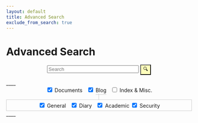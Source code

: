 ```yaml
---
layout: default
title: Advanced Search
exclude_from_search: true
---
```


# Advanced Search

<!-- Powered by <a href="/blog/2016/01/04/how-to-make-lunrjs-jekyll-work-together/">lunr.js</a>. -->

<form action="get" id="site_search">
<center>
  <input type="text" id="search_box" size="28" placeholder="Search">
  <input type="submit" style="background-color:#FFFFBB;" value="🔍">
</center>
</form>
____

<center>
<div style="display:inline; ">
<input type="checkbox" id="documents_check" name="c1" checked />
<label for="documents_check"><span></span>Documents</label> &nbsp;
<input type="checkbox" id="blog_check" name="c2" onclick='checkboxClick(this);' checked />
<label for="blog_check" style="padding-bottom:3px;border:medium none black;border-bottom: thin solid #CCCCCC;"><span></span>Blog</label> &nbsp;
<input type="checkbox" id="misc_check" name="c3"  />
<label for="misc_check"><span></span>Index & Misc.</label>
</div>
<br/>
<span style="color:#CCCCCC;">&nbsp;│&nbsp;</span>
<br/>
<div style="padding:5px;border: thin solid #CCCCCC;">
<div id="blog_categories" style="display:inline;">
<input type="checkbox" id="general_blog_check" name="c4" checked />
<label for="general_blog_check"><span></span>General</label> &nbsp; 
<input type="checkbox" id="diary_blog_check" name="c5" checked />
<label for="diary_blog_check"><span></span>Diary</label> &nbsp; 
<input type="checkbox" id="academic_blog_check" name="c6" checked/>
<label for="academic_blog_check"><span></span>Academic</label>
<input type="checkbox" id="security_blog_check" name="c7" checked/>
<label for="security_blog_check"><span></span>Security</label>
</div>
</div>
</center>
____

<ul id="search_results"></ul>

<script src="/assets/js/lunr.min.js"></script>
<!--<script src="https://ajax.googleapis.com/ajax/libs/jquery/1.11.3/jquery.min.js"></script> -->
<script src="/assets/js/search.js"></script>
